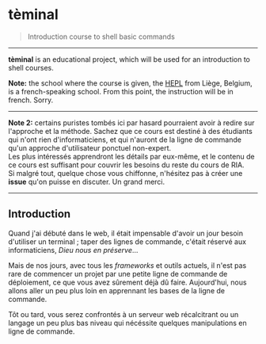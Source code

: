 # tèminal

> Introduction course to shell basic commands

* * *

**tèminal** is an educational project, which will be used for an introduction to shell courses.

**Note:** the school where the course is given, the [HEPL](http://www.provincedeliege.be/hauteecole) from Liège, Belgium, is a french-speaking school. From this point, the instruction will be in french. Sorry.

* * *

**Note 2:** certains puristes tombés ici par hasard pourraient avoir à redire sur l'approche et la méthode. Sachez que ce cours est destiné à des étudiants qui n'ont rien d'informaticiens, et qui n'auront de la ligne de commande qu'un approche d'utilisateur ponctuel non-expert.  
Les plus intéressés apprendront les détails par eux-même, et le contenu de ce cours est suffisant pour couvrir les besoins du reste du cours de RIA.  
Si malgré tout, quelque chose vous chiffonne, n'hésitez pas à créer une **issue** qu'on puisse en discuter. Un grand merci.

* * *


## Introduction

Quand j'ai débuté dans le web, il était impensable d'avoir un jour besoin d'utiliser un terminal ; taper des lignes de commande, c'était réservé aux informaticiens, *Dieu nous en préserve*...

Mais de nos jours, avec tous les *frameworks* et outils actuels, il n'est pas rare de commencer un projet par une petite ligne de commande de déploiement, ce que vous avez sûrement déjà dû faire. Aujourd'hui, nous allons aller un peu plus loin en apprennant les bases de la ligne de commande.

Tôt ou tard, vous serez confrontés à un serveur web récalcitrant ou un langage un peu plus bas niveau qui nécéssite quelques manipulations en ligne de commande.
